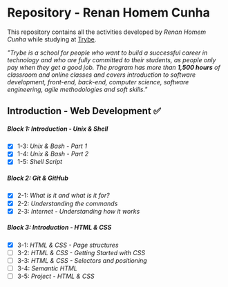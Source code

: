 # Repository - Renan Homem Cunha

This repository contains all the activities developed by *Renan Homem Cunha* while studying at [Trybe](https://www.betrybe.com/).

*"Trybe is a school for people who want to build a successful career in technology and who are fully committed to their students, as people only pay when they get a good job.
The program has more than **1,500 hours** of classroom and online classes and covers introduction to software development, front-end, back-end, computer science, software engineering, agile methodologies and soft skills."*

## Introduction - Web Development :white_check_mark:
##### Block 1: Introduction - Unix & Shell
- [x] 1-3: *Unix & Bash - Part 1*
- [x] 1-4: *Unix & Bash - Part 2*
- [x] 1-5: *Shell Script*
##### Block 2: Git & GitHub 
- [x] 2-1: *What is it and what is it for?*
- [x] 2-2: *Understanding the commands*
- [x] 2-3: *Internet - Understanding how it works*
##### Block 3: Introduction - HTML & CSS
- [x] 3-1: *HTML & CSS - Page structures*
- [ ] 3-2: *HTML & CSS - Getting Started with CSS*
- [ ] 3-3: *HTML & CSS - Selectors and positioning*
- [ ] 3-4: *Semantic HTML*
- [ ] 3-5: *Project - HTML & CSS*
